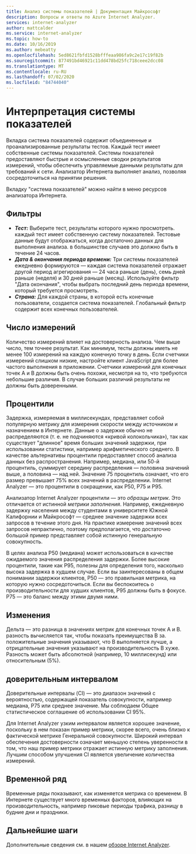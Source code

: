 ```yaml
---
title: Анализ системы показателей | Документация Майкрософт
description: Вопросы и ответы по Azure Internet Analyzer.
services: internet-analyzer
author: mattcalder
ms.service: internet-analyzer
ms.topic: how-to
ms.date: 10/16/2019
ms.author: mebeatty
ms.openlocfilehash: 5ed8621fbfd1528bfffeaa986fa9c2e17c19f82b
ms.sourcegitcommit: 877491bd46921c11dd478bd25fc718ceee2dcc08
ms.translationtype: MT
ms.contentlocale: ru-RU
ms.lasthandoff: 07/02/2020
ms.locfileid: "84744040"
---
```

# <a name="interpreting-your-scorecard"></a>Интерпретация системы показателей

Вкладка система показателей содержит объединенные и проанализированные результаты тестов. Каждый тест имеет собственные системы показателей. Системы показателей предоставляют быстрые и осмысленные сводки результатов измерений, чтобы обеспечить управляемые данными результаты для требований к сети. Анализатор Интернета выполняет анализ, позволяя сосредоточиться на принятии решения.

Вкладку "система показателей" можно найти в меню ресурсов анализатора Интернета. 


## <a name="filters"></a>Фильтры

* ***Тест:*** Выберите тест, результаты которого нужно просмотреть. каждый тест имеет собственную систему показателей. Тестовые данные будут отображаться, когда достаточно данных для выполнения анализа. в большинстве случаев это должно быть в течение 24 часов. 
* ***Дата & окончания периода времени:*** Три системы показателей ежедневно формируются — каждая система показателей отражает другой период агрегирования — 24 часа раньше (день), семь дней раньше (неделя) и 30 дней раньше (месяц). Используйте фильтр "Дата окончания", чтобы выбрать последний день периода времени, который требуется просмотреть. 
* ***Страна:*** Для каждой страны, в которой есть конечные пользователи, создается система показателей. Глобальный фильтр содержит всех конечных пользователей.

## <a name="measurement-count"></a>Число измерений

Количество измерений влияет на достоверность анализа. Чем выше число, тем точнее результат. Как минимум, тесты должны иметь не менее 100 измерений на каждую конечную точку в день. Если счетчики измерений слишком низкие, настройте клиент JavaScript для более частого выполнения в приложении. Счетчики измерений для конечных точек A и B должны быть очень похожи, несмотря на то, что требуются небольшие различия. В случае больших различий результаты не должны быть доверенными.

## <a name="percentiles"></a>Процентили

Задержка, измеряемая в миллисекундах, представляет собой популярную метрику для измерения скорости между источником и назначением в Интернете. Данные о задержке обычно не распределяются (т. е. не подчиняются «кривой колокольчика»), так как существует "длинное" время больших значений задержки, при использовании статистики, например арифметического среднего. В качестве альтернативы процентили предоставляет способ анализа данных без распространения. Например, медиана, или 50-й процентиль, суммирует середину распределения — половина значений выше, а половина — над ней. Значение 75 процентиль означает, что его размер превышает 75% всех значений в распределении. Internet Analyzer — это процентили в сокращении, как P50, P75 и P95.

Анализатор Internet Analyzer процентили — это _образцы метрик_. Это отличается от истинной _метрики заполнения_. Например, ежедневную задержку населения между студентами в университете Южной Калифорнии и Майкрософт — среднее значение задержки всех запросов в течение этого дня. На практике измерение значений всех запросов непрактично, поэтому предполагается, что достаточно большой пример представляет собой истинную генеральную совокупность.

В целях анализа P50 (медиана) может использоваться в качестве ожидаемого значения распределения задержки. Более высокие процентили, такие как P95, полезны для определения того, насколько высока задержка в худшем случае. Если вы заинтересованы в общем понимании задержки клиентов, P50 — это правильная метрика, на которую нужно сосредоточиться. Если вы беспокоитесь о производительности для худших клиентов, P95 должны быть в фокусе. P75 — это баланс между этими двумя ними.


## <a name="deltas"></a>Изменения

Дельта — это разница в значениях метрик для конечных точек A и B. разность вычисляется так, чтобы показать преимущества B за. положительные значения указывают, что B выполняется лучше, а отрицательные значения указывают на производительность B хуже. Разность может быть абсолютной (например, 10 миллисекунд) или относительным (5%).

## <a name="confidence-interval"></a>доверительным интервалом 

Доверительные интервалы (CI) — это диапазон значений с вероятностью, содержащей показатель совокупности, например медиана, P75 или среднее значение. Мы соблюдаем Общее статистическое соглашение об использовании CI 95%.

Для Internet Analyzer узким интервалом является хорошее значение, поскольку в нем показан пример метрики, скорее всего, очень близко к фактической метрике Генеральной совокупности. Широкий интервал обеспечения достоверности означает меньшую степень уверенности в том, что наш пример метрики отражает истинную метрику заполнения. Лучшим способом улучшения CI является увеличение количества измерений.

## <a name="time-series"></a>Временной ряд 

Временные ряды показывают, как изменяется метрика со временем. В Интернете существует много временных факторов, влияющих на производительность, например пиковые периоды трафика, разницу в будние дни и праздники.


## <a name="next-steps"></a>Дальнейшие шаги

Дополнительные сведения см. в нашем [обзоре Internet Analyzer](internet-analyzer-overview.md).
